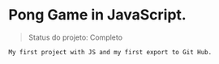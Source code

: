 # Pong Game in JavaScript.

> Status do projeto: Completo

```
My first project with JS and my first export to Git Hub.
```
